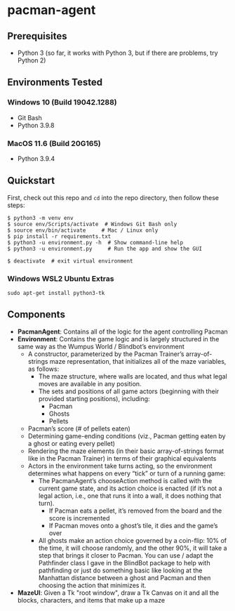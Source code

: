 # pacman-agent

## Prerequisites

- Python 3 (so far, it works with Python 3, but if there are problems, try Python 2)

## Environments Tested

### Windows 10 (Build 19042.1288)

- Git Bash
- Python 3.9.8

### MacOS 11.6 (Build 20G165)

- Python 3.9.4

## Quickstart

First, check out this repo and `cd` into the repo directory, then follow these steps:

```
$ python3 -m venv env
$ source env/Scripts/activate  # Windows Git Bash only
$ source env/bin/activate     # Mac / Linux only
$ pip install -r requirements.txt
$ python3 -u environment.py -h  # Show command-line help
$ python3 -u environment.py     # Run the app and show the GUI
```

```
$ deactivate  # exit virtual environment
```
### Windows WSL2 Ubuntu Extras

```
sudo apt-get install python3-tk
```

## Components

- **PacmanAgent**: Contains all of the logic for the agent controlling Pacman
- **Environment**: Contains the game logic and is largely structured in the same way as the Wumpus World / Blindbot’s environment
  - A constructor, parameterized by the Pacman Trainer’s array-of-strings maze representation, that initializes all of the maze variables, as follows:
    - The maze structure, where walls are located, and thus what legal moves are available in any position.
    - The sets and positions of all game actors (beginning with their provided starting positions), including:
      - Pacman
      - Ghosts
      - Pellets
  - Pacman’s score (# of pellets eaten)
  - Determining game-ending conditions (viz., Pacman getting eaten by a ghost or eating every pellet)
  - Rendering the maze elements (in their basic array-of-strings format like in the Pacman Trainer) in terms of their graphical equivalents
  - Actors in the environment take turns acting, so the environment determines what happens on every “tick” or turn of a running game:
    - The PacmanAgent’s chooseAction method is called with the current game state, and its action choice is enacted (if it’s not a legal action, i.e., one that runs it into a wall, it does nothing that turn).
      - If Pacman eats a pellet, it’s removed from the board and the score is incremented
      - If Pacman moves onto a ghost’s tile, it dies and the game’s over
    - All ghosts make an action choice governed by a coin-flip: 10% of the time, it will choose randomly, and the other 90%, it will take a step that brings it closer to Pacman. You can use / adapt the Pathfinder class I gave in the BlindBot package to help with pathfinding or just do something basic like looking at the Manhattan distance between a ghost and Pacman and then choosing the action that minimizes it.
- **MazeUI**: Given a Tk "root window", draw a Tk Canvas on it and all the blocks, characters, and items that make up a maze
